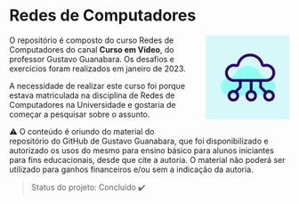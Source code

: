 # Redes de Computadores

<img src="redes.jpg" alt="Redes" width="30%" align="right"/> O repositório é composto do curso Redes de Computadores do canal **Curso em Vídeo**, do professor Gustavo Guanabara. Os desafios e exercícios foram realizados em janeiro de 2023.

A necessidade de realizar este curso foi porque estava matriculada na disciplina de Redes de Computadores na Universidade e gostaria de começar a pesquisar sobre o assunto.


:warning: O conteúdo é oriundo do material do <a href="https://gustavoguanabara.github.io" style="text-decoration:none">repositório do GitHub de Gustavo Guanabara</a>, que foi disponibilizado e autorizado os usos do mesmo para ensino básico para alunos iniciantes para fins educacionais, desde que cite a autoria. O material não poderá ser utilizado para ganhos financeiros e/ou sem a indicação da autoria.


> Status do projeto: Concluído :heavy_check_mark:
